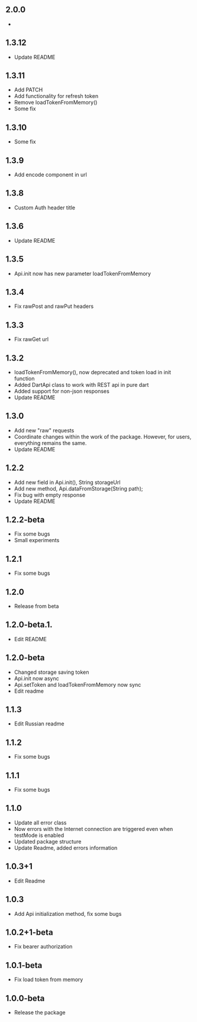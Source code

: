 ## 2.0.0
* 

## 1.3.12
* Update README

## 1.3.11
* Add PATCH
* Add functionality for refresh token
* Remove loadTokenFromMemory()
* Some fix

## 1.3.10
* Some fix

## 1.3.9
* Add encode component in url

## 1.3.8
* Custom Auth header title

## 1.3.6
* Update README

## 1.3.5
* Api.init now has new parameter loadTokenFromMemory

## 1.3.4
* Fix rawPost and rawPut headers

## 1.3.3
* Fix rawGet url

## 1.3.2
* loadTokenFromMemory(), now deprecated and token load in init function 
* Added DartApi class to work with REST api in pure dart
* Added support for non-json responses
* Update README

## 1.3.0
* Add new "raw" requests
* Coordinate changes within the work of the package.
  However, for users, everything remains the same.  
* Update README

## 1.2.2
* Add new field in Api.init(), String storageUrl
* Add new method, Api.dataFromStorage(String path);
* Fix bug with empty response
* Update README

## 1.2.2-beta
* Fix some bugs
* Small experiments

## 1.2.1
* Fix some bugs

## 1.2.0
* Release from beta

## 1.2.0-beta.1.
* Edit README

## 1.2.0-beta
* Changed storage saving token
* Api.init now async
* Api.setToken and loadTokenFromMemory now sync
* Edit readme

## 1.1.3
* Edit Russian readme

## 1.1.2
* Fix some bugs

## 1.1.1
* Fix some bugs

## 1.1.0
* Update all error class
* Now errors with the Internet connection are triggered even when testMode is enabled
* Updated package structure
* Update Readme, added errors information

## 1.0.3+1
* Edit Readme

## 1.0.3
* Add Api initialization method, fix some bugs

## 1.0.2+1-beta
* Fix bearer authorization

## 1.0.1-beta
* Fix load token from memory

## 1.0.0-beta
* Release the package

